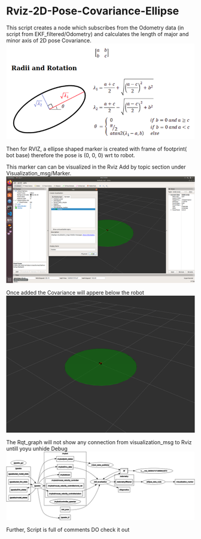 # Rviz-2D-Pose-Covariance-Ellipse

This script creates a node which subscribes from the Odometry data (in script from EKF_filtered/Odometry) and calculates the length of major and minor axis of 2D pose Covariance.
![](Images/radius.png)

Then for RVIZ, a ellipse shaped marker is created with frame of footprint( bot base) therefore the pose is (0, 0, 0) wrt to robot.

This marker can can be visualized in the Rviz Add by topic section under Visualization_msg/Marker.
![](Images/Marker_Add.png)

Once added the Covariance will appere below the robot
![](Images/rviz_marker.png)

The Rqt_graph will not show any connection from visualization_msg to Rviz untill yoyu unhide Debug
![](Images/marker_rqt_graph.png)


Further, Script is full of comments DO check it out 
